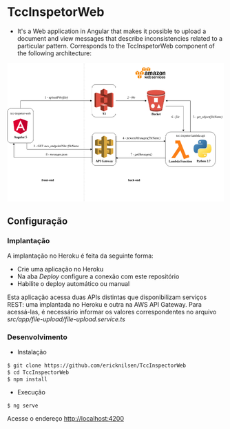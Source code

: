 # TccInspetorWeb

- It's a Web application in Angular that makes it possible to upload a document and view messages that describe inconsistencies related to a particular pattern. Corresponds to the TccInspetorWeb component of the following architecture:

[//]: # (- É uma aplicação Web em Angular que possibilita a realização de upload de um arquivo texto e visualização de mensagens que descrevem inconsistências no conteúdo do arquivo em relação a determinado padrão. Corresponde ao componente TccInspetorWeb da arquitetura abaixo:)

![](https://github.com/ericknilsen/TccInspetorCore/blob/master/docs/Arquitetura_ABNT.png)

[//]: # (- Utiliza as tecnologias Angular 5, HTML e Bootstrap.)
[//]: # (- Está implantada no Heroku.)


## Configuração

### Implantação

A implantação no Heroku é feita da seguinte forma:

- Crie uma aplicação no Heroku 
- Na aba _Deploy_ configure a conexão com este repositório
- Habilite o deploy automático ou manual

Esta aplicação acessa duas APIs distintas que disponibilizam serviços REST: uma implantada no Heroku e outra na AWS API Gateway. Para acessá-las, é necessário informar os valores correspondentes no arquivo _src/app/file-upload/file-upload.service.ts_


### Desenvolvimento

- Instalação

```shell
$ git clone https://github.com/ericknilsen/TccInspectorWeb
$ cd TccInspectorWeb
$ npm install
```
- Execução

```shell
$ ng serve
```
Acesse o endereço [http://localhost:4200](http://localhost:4200)




